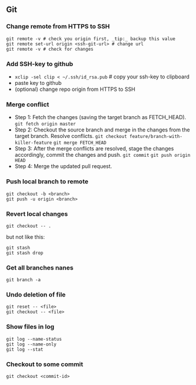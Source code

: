 ## Git

### Change remote from HTTPS to SSH
```shell
git remote -v # check you origin first, _tip:_ backup this value
git remote set-url origin <ssh-git-url> # change url
git remote -v # check for changes
```


### Add SSH-key to github
- `xclip -sel clip < ~/.ssh/id_rsa.pub` # copy your ssh-key to clipboard
- paste key to github
- (optional) change repo origin from HTTPS to SSH


### Merge conflict
- Step 1: Fetch the changes (saving the target branch as FETCH_HEAD).
`git fetch origin master`
- Step 2: Checkout the source branch and merge in the changes from the target branch. Resolve conflicts.
`git checkout feature/branch-with-killer-feature`
`git merge FETCH_HEAD`
- Step 3: After the merge conflicts are resolved, stage the changes accordingly, commit the changes and push.
`git commit`
`git push origin HEAD`
- Step 4: Merge the updated pull request.


### Push local branch to remote
```shell
git checkout -b <branch>
git push -u origin <branch>
```


### Revert local changes
```shell
git checkout -- .
```
but not like this:
```shell
git stash
git stash drop
```


### Get all branches nanes
```shell
git branch -a
```


### Undo deletion of file
```shell
git reset -- <file>
git checkout -- <file>
```


### Show files in log
```shell
git log --name-status
git log --name-only
git log --stat
```


### Checkout to some commit
```shell
git checkout <commit-id>
```

